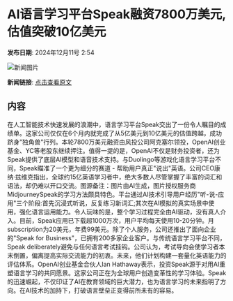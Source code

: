 # AI语言学习平台Speak融资7800万美元,估值突破10亿美元

**发布日期**: 2024年12月11号 2:54

![新闻图片](https://pic.chinaz.com/picmap/202306131739270926_1.jpg)

**新闻链接**: [点击查看原文](https://www.aibase.com/zh/news/13859)

## 内容

在人工智能技术快速发展的浪潮中，语言学习平台Speak交出了一份令人瞩目的成绩单。这家公司仅仅在6个月内就完成了从5亿美元到10亿美元的估值跨越，成功跻身"独角兽"行列。本轮7800万美元融资由风投公司阿克塞尔领投，OpenAI创业基金、YC等老股东继续押注。值得一提的是，OpenAI不仅是财务投资者，还为Speak提供了底层AI模型和语音技术支持。与Duolingo等游戏化语言学习平台不同，Speak瞄准了一个更为细分的赛道 - 帮助用户真正"说出"英语。公司CEO康纳·兹维克指出，全球约15亿英语学习者中，绝大多数人尽管掌握了丰富的词汇和语法，却仍难以开口交流。图源备注：图片由AI生成，图片授权服务商MidjourneySpeak的学习方法颇具特色。平台通过AI技术引导用户经历"听-说-应用"三个阶段:首先沉浸式听说，反复练习新词汇;其次在AI模拟的真实场景中使用，强化语言运用能力。令人玩味的是，整个学习过程完全由AI驱动，没有真人介入。目前，Speak应用已下载超1000万次，用户平均每天使用10-20分钟。月subscription为20美元，年费99美元。除了个人服务，公司还推出了面向企业的"Speak for Business"，已拥有200多家企业客户。与传统语言学习平台不同，Speak deliberately避免与任何语言考试挂钩。公司认为，考试导向会使学习者本末倒置，偏离提高实际交流能力的初衷。未来，他们计划构建一套量化英语能力的评估体系。OpenAI创业基金合伙人Ian Hathaway表示，投资Speak源于对用AI重塑语言学习的共同愿景。这家公司正在为全球用户创造变革性的学习体验。Speak的迅速崛起，不仅印证了AI在教育领域的巨大潜力，也为语言学习的未来指明了方向。在AI技术的加持下，打破语言壁垒正变得前所未有的容易。
